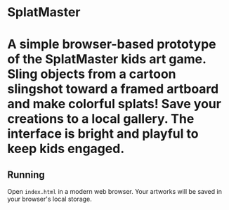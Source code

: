 # SplatMaster


A simple browser-based prototype of the **SplatMaster** kids art game. Sling objects from a cartoon slingshot toward a framed artboard and make colorful splats! Save your creations to a local gallery. The interface is bright and playful to keep kids engaged.
=======


## Running
Open `index.html` in a modern web browser. Your artworks will be saved in your browser's local storage.
